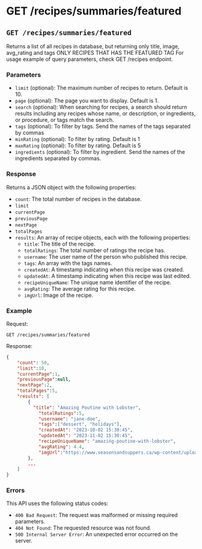 # GET /recipes/summaries/featured

## `GET /recipes/summaries/featured`

Returns a list of all recipes in database, but returning only title, image, avg_rating and tags ONLY RECIPES THAT HAS THE FEATURED TAG
For usage example of query parameters, check GET /recipes endpoint.

### Parameters

- `limit` (optional): The maximum number of recipes to return. Default is 10.
- `page` (optional): The page you want to display. Default is 1.
- `search` (optional): When searching for recipes, a search should return results including any recipes whose name, or description, or ingredients, or procedure, or tags match the search.
- `tags` (optional): To filter by tags. Send the names of the tags separated by commas
- `minRating` (optional): To filter by rating. Default is 1
- `maxRating` (optional): To filter by rating. Default is 5
- `ingredients` (optional): To filter by ingredient. Send the names of the ingredients separated by commas.

### Response

Returns a JSON object with the following properties:

- `count`: The total number of recipes in the database.
- `limit`
- `currentPage`
- `previousPage`
- `nextPage`
- `totalPages`
- `results`: An array of recipe objects, each with the following properties:
  - `title`: The title of the recipe.
  - `totalRatings`: The total number of ratings the recipe has.
  - `username`: The user name of the person who published this recipe.
  - `tags`: An array with the tags names.
  - `createdAt`: A timestamp indicating when this recipe was created.
  - `updatedAt`: A timestamp indicating when this recipe was last edited.
  - `recipeUniqueName`: The unique name identifier of the recipe.
  - `avgRating`: The average rating for this recipe.
  - `imgUrl`: Image of the recipe.

### Example

Request:

```
GET /recipes/summaries/featured
```

Response:

```json
{
    "count": 50,
    "limit":10,
    "currentPage":1,
    "previousPage":null,
    "nextPage":2,
    "totalPages":5,
    "results": [
        {
          "title": "Amazing Poutine with Lobster",
            "totalRatings":5,
            "username": "jane-doe",
            "tags":["dessert", "holidays"],
            "createdAt": "2023-10-02 15:30:45",
            "updatedAt": "2023-11-02 15:30:45",
            "recipeUniqueName": "amazing-poutine-with-lobster",
            "avgRating": 4.4,
            "imgUrl":"https://www.seasonsandsuppers.ca/wp-content/uploads/2014/01/new-poutine-1.jpg",
        },
        ...
    ]
}

```

### Errors

This API uses the following status codes:

- `400 Bad Request`: The request was malformed or missing required parameters.
- `404 Not Found`: The requested resource was not found.
- `500 Internal Server Error`: An unexpected error occurred on the server.
